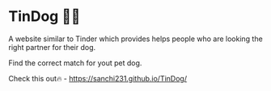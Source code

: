 # TinDog 🐶💞

A website similar to Tinder which provides helps people who are looking the right partner for their dog.

Find the correct match for yout pet dog.


Check this out:fire: - https://sanchi231.github.io/TinDog/
